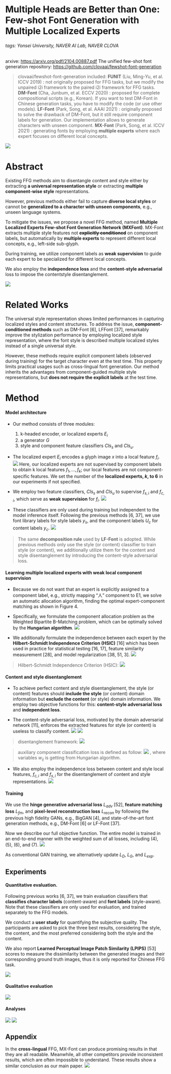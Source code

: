 # Multiple Heads are Better than One: Few-shot Font Generation with Multiple Localized Experts
###### tags: Yonsei University, NAVER AI Lab, NAVER CLOVA
arxive: https://arxiv.org/pdf/2104.00887.pdf
The unified few-shot font generation repository: https://github.com/clovaai/fewshot-font-generation
> clovaai/fewshot-font-generation included:
**FUNIT** (Liu, Ming-Yu, et al. ICCV 2019) : not originally proposed for FFG tasks, but we modify the unpaired i2i framework to the paired i2i framework for FFG tasks.
**DM-Font** (Cha, Junbum, et al. ECCV 2020) : proposed for complete compositional scripts (e.g., Korean). If you want to test DM-Font in Chinese generation tasks, you have to modify the code (or use other models).
**LF-Font** (Park, Song, et al. AAAI 2021) : originally proposed to solve the drawback of DM-Font, but it still require component labels for generation. Our implementation allows to generate characters with unseen component.
**MX-Font** (Park, Song, et al. ICCV 2021) : generating fonts by employing **multiple experts** where each expert focuses on different local concepts.

![](2022-03-09-13-48-31.png)


# Abstract
Existing FFG methods aim to disentangle content and style either by extracting **a universal representation style** or extracting **multiple component-wise style** representations.

However, previous methods either fail to capture **diverse local styles** or cannot be **generalized to a character with unseen components**, e.g., unseen language systems.

To mitigate the issues, we propose a novel FFG method, named **Multiple Localized Experts Few-shot Font Generation Network (MXFont)**. MX-Font extracts multiple style features not **~~explicitly conditioned~~** on component labels, but automatically by **multiple experts** to represent different local concepts, e.g., left-side sub-glyph.

During training, we utilize component labels as **weak supervision** to guide each expert to be specialized for different local concepts.

We also employ the **independence loss** and the **content-style adversarial** loss to impose the contentstyle disentanglement.

![](2022-03-09-14-22-04.png)

# Related Works
The universal style representation shows limited performances in capturing localized styles and content structures. To address the issue, **component-conditioned methods** such as DM-Font [6], LFFont [37], remarkably improve the stylization performance by employing localized style representation, where the font style is described multiple localized styles instead of a single universal style. 

However, these methods require explicit component labels (observed during training) for the target character even at the test time. This property limits practical usages such as cross-lingual font generation. Our method inherits the advantages from component-guided multiple style representations, but **does not require the explicit labels** at the test time.

# Method

#### Model architecture
- Our method consists of three modules:
    1) k-headed encoder, or localized experts $E_{i}$ 
    2) a generator $G$
    3) style and component feature classifiers $Cls_{s}$ and $Cls_{u}$. 


- The localized expert $E_{i}$ encodes a glyph image $x$ into a local feature $f_{i}$.
    ![](2022-03-09-14-42-30.png)
    Here, our localized experts are not supervised by component labels to obtain k local features $f_{1}, ..., f_{k}$; our local features are not component-specific features. We set the number of the **localized experts, $k$, to 6** in our experiments if not specified.

- We employ two feature classifiers, $Cls_{s}$ and $Cls_{u}$ to supervise $f_{s,i}$ and $f_{c,i}$, which serve as **weak supervision** for $f_{i}$.
    ![](2022-03-09-14-44-02.png)

- These classifiers are only used during training but independent to the model inference itself. Following the previous methods [6, 37], we use font library labels for style labels $y_{s}$, and the component labels $U_{c}$ for content labels $y_{c}$. 
    ![](2022-03-09-15-35-58.png) 

> The same **decomposition rule** used by **LF-Font** is adopted. While previous methods only use the style (or content) classifier to train style (or content), we additionally utilize them for the content and style disentanglement by introducing the content-style adversarial loss.


#### Learning multiple localized experts with weak local component supervision

- Because we do not want that an expert is explicitly assigned to a component label, e.g., strictly mapping “人” component to E1, we solve an automatic allocation algorithm, finding the optimal expert-component matching as shown in Figure 4.

- Specifically, we formulate the component allocation problem as the Weighted Bipartite B-Matching problem, which can be optimally solved by the **Hungarian algorithm**.
    ![](2022-03-09-15-58-00.png)

<!-- - We optimize auxiliary component classification loss $L_{cls,c}$ with the cross entropy loss (CE) as follows:
    ![](2022-03-09-17-43-38.png) -->

- We additionally formulate the independence between each expert by the **Hilbert-Schmidt Independence Criterion (HSIC)** [16] which has been used in practice for statistical testing [16, 17], feature similarity measurement [28], and model regularization [38, 51, 3].
    ![](2022-03-09-16-18-53.png)
> Hilbert-Schmidt Independence Criterion (HSIC):
![](2022-03-10-09-52-11.png)

#### Content and style disentanglement
- To achieve perfect content and style disentanglement, the style (or content) features should **include the style** (or content) domain information but **exclude the content** (or style) domain information. We employ two objective functions for this: **content-style adversarial loss** and **independent loss**.

- The content-style adversarial loss, motivated by the domain adversarial network [11], enforces the extracted features for style (or content) is useless to classify content.
    ![](2022-03-09-17-37-25.png)
    ![](2022-03-09-17-39-00.png)

> disentanglement framework:
![](2022-03-09-14-44-02.png)

> auxiliary component classification loss is defined as follow:
![](2022-03-09-17-43-38.png) 
, where variables $w_{ij}$ is getting from Hungarian algorithm.

- We also employ the independence loss between content and style local features, $f_{c,i}$ and $f_{s,i}$ for the disentanglement of content and style representations.
    ![](2022-03-09-17-49-29.png)

#### Training
We use the **hinge generative adversarial loss** $L_{adv}$ [52], **feature matching loss** $L_{fm}$, and **pixel-level reconstruction loss** $L_{recon}$ by following the previous high fidelity GANs, e.g., BigGAN [4], and state-of-the-art font generation methods, e.g., DM-Font [6] or LF-Font [37].

Now we describe our full objective function. The entire model is trained in an end-to-end manner with the weighted sum of all losses, including (4), (5), (6), and (7).
![](2022-03-09-17-49-56.png)

As conventional GAN training, we alternatively update $L_{D}$, $L_{G}$, and $L_{exp}$.
## Experiments
#### Quantitative evaluation.
Following previous works [6, 37], we train evaluation classifiers that **classifies character labels** (content-aware) and **font labels** (style-aware). Note that these classifiers are only used for evaluation, and trained separately to the FFG models.

We conduct a **user study** for quantifying the subjective quality. The participants are asked to pick the three best results, considering the style, the content, and the most preferred considering both the style and the content.

We also report **Learned Perceptual Image Patch Similarity (LPIPS)** [53] scores to measure the dissimilarity between the generated images and their corresponding ground truth images, thus it is only reported for Chinese FFG task.

![](2022-03-09-18-07-27.png)

#### Qualitative evaluation
![](2022-03-09-17-58-30.png)

#### Analyses
![](2022-03-09-18-11-35.png)
![](2022-03-09-18-12-54.png)

## Appendix
In the **cross-lingual** FFG, MX-Font can produce promising results in that they are all readable. Meanwhile, all other competitors provide inconsistent results, which are often impossible to understand. These results show a similar conclusion as our main paper.
![](2022-03-10-09-58-41.png)